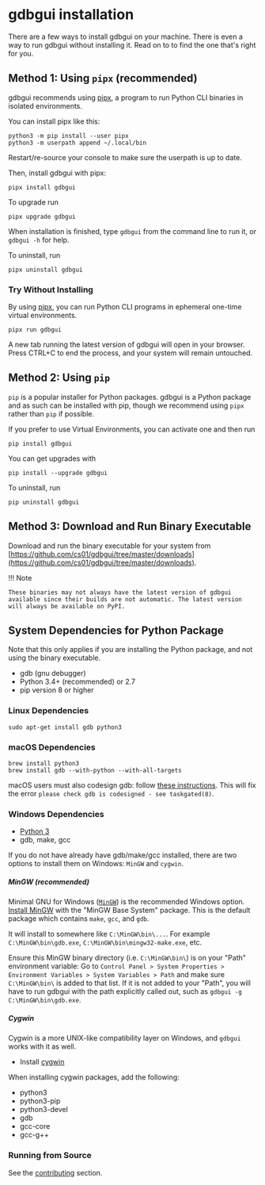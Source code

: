 # gdbgui installation

There are a few ways to install gdbgui on your machine. There is even a way to run gdbgui without installing it. Read on to to find the one that's right for you.

## Method 1: Using `pipx` (recommended)

gdbgui recommends using [pipx](https://github.com/pipxproject/pipx), a program to run Python CLI binaries in isolated environments.

You can install pipx like this:

```
python3 -m pip install --user pipx
python3 -m userpath append ~/.local/bin
```

Restart/re-source your console to make sure the userpath is up to date.

Then, install gdbgui with pipx:

```
pipx install gdbgui
```

To upgrade run

```
pipx upgrade gdbgui
```

When installation is finished, type `gdbgui` from the command line to run it, or `gdbgui -h` for help.

To uninstall, run

```
pipx uninstall gdbgui
```

### Try Without Installing

By using [pipx](https://github.com/pipxproject/pipx), you can run Python CLI programs in ephemeral one-time virtual environments.

```
pipx run gdbgui
```

A new tab running the latest version of gdbgui will open in your browser. Press CTRL+C to end the process, and your system will remain untouched.

## Method 2: Using `pip`

`pip` is a popular installer for Python packages. gdbgui is a Python package and as such can be installed with pip, though we recommend using `pipx` rather than `pip` if possible.

If you prefer to use Virtual Environments, you can activate one and then run

```
pip install gdbgui
```

You can get upgrades with

```
pip install --upgrade gdbgui
```

To uninstall, run

```
pip uninstall gdbgui
```

## Method 3: Download and Run Binary Executable

Download and run the binary executable for your system from [https://github.com/cs01/gdbgui/tree/master/downloads](https://github.com/cs01/gdbgui/tree/master/downloads).

!!! Note

    These binaries may not always have the latest version of gdbgui available since their builds are not automatic. The latest version will always be available on PyPI.

## System Dependencies for Python Package

Note that this only applies if you are installing the Python package, and not using the binary executable.

- gdb (gnu debugger)
- Python 3.4+ (recommended) or 2.7
- pip version 8 or higher

### Linux Dependencies

    sudo apt-get install gdb python3

### macOS Dependencies

    brew install python3
    brew install gdb --with-python --with-all-targets

macOS users must also codesign gdb: follow [these
instructions](http://andresabino.com/2015/04/14/codesign-gdb-on-mac-os-x-yosemite-10-10-2/). This will fix the error
`please check gdb is codesigned - see taskgated(8)`.

### Windows Dependencies

- [Python 3](https://www.python.org/downloads/windows/)
- gdb, make, gcc

If you do not have already have gdb/make/gcc installed, there are two options to install them on Windows: `MinGW` and `cygwin`.

##### MinGW (recommended)

Minimal GNU for Windows ([`MinGW`]([http://mingw.org/)) is the recommended Windows option. [Install MinGW](https://sourceforge.net/projects/mingw/files/Installer/mingw-get-setup.exe/download) with the "MinGW Base System" package. This is the default package which contains `make`, `gcc`, and `gdb`.

It will install to somewhere like `C:\MinGW\bin\...`. For example `C:\MinGW\bin\gdb.exe`, `C:\MinGW\bin\mingw32-make.exe`, etc.

Ensure this MinGW binary directory (i.e. `C:\MinGW\bin\`) is on your "Path" environment variable: Go to `Control Panel > System Properties > Environment Variables > System Variables > Path` and make sure `C:\MinGW\bin\` is added to that list. If it is not added to your "Path", you will have to run gdbgui with the path explicitly called out, such as `gdbgui -g C:\MinGW\bin\gdb.exe`.

##### Cygwin

Cygwin is a more UNIX-like compatibility layer on Windows, and `gdbgui` works with it as well.

- Install [cygwin](https://cygwin.com/install.html)

When installing cygwin packages, add the following:

- python3
- python3-pip
- python3-devel
- gdb
- gcc-core
- gcc-g++

### Running from Source

See the [contributing](/contributing) section.
